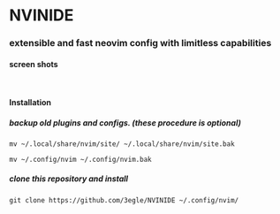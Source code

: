 # NVINIDE

### extensible and fast neovim config with limitless capabilities

#### screen shots

![]()

![]()

#### Installation

##### backup old plugins and configs. (these procedure is optional)

```
mv ~/.local/share/nvim/site/ ~/.local/share/nvim/site.bak

mv ~/.config/nvim ~/.config/nvim.bak
```

##### clone this repository and install

```
git clone https://github.com/3egle/NVINIDE ~/.config/nvim/

```
